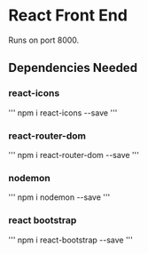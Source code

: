 # React Front End

Runs on port 8000. 

## Dependencies Needed

### react-icons

'''
npm i react-icons --save
'''

### react-router-dom

'''
npm i react-router-dom --save
'''

### nodemon

'''
npm i nodemon --save
'''

### react bootstrap

'''
npm i react-bootstrap --save
'''
